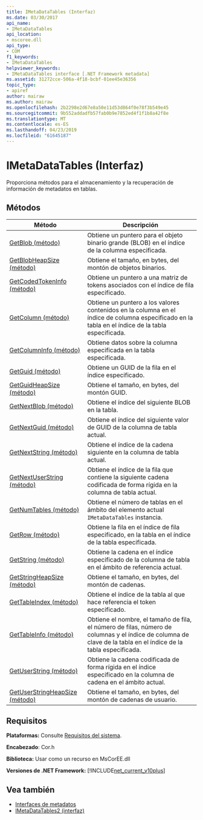```yaml
---
title: IMetaDataTables (Interfaz)
ms.date: 03/30/2017
api_name:
- IMetaDataTables
api_location:
- mscoree.dll
api_type:
- COM
f1_keywords:
- IMetaDataTables
helpviewer_keywords:
- IMetaDataTables interface [.NET Framework metadata]
ms.assetid: 31272cce-506a-4f18-bcbf-01ee45e36356
topic_type:
- apiref
author: mairaw
ms.author: mairaw
ms.openlocfilehash: 2b2298e2d67e8a50e11d53d864f0e78f3b549e45
ms.sourcegitcommit: 9b552addadfb57fab0b9e7852ed4f1f1b8a42f8e
ms.translationtype: MT
ms.contentlocale: es-ES
ms.lasthandoff: 04/23/2019
ms.locfileid: "61645187"
---
```

# <a name="imetadatatables-interface"></a>IMetaDataTables (Interfaz)
Proporciona métodos para el almacenamiento y la recuperación de información de metadatos en tablas.  
  
## <a name="methods"></a>Métodos  
  
|Método|Descripción|  
|------------|-----------------|  
|[GetBlob (método)](../../../../docs/framework/unmanaged-api/metadata/imetadatatables-getblob-method.md)|Obtiene un puntero para el objeto binario grande (BLOB) en el índice de la columna especificada.|  
|[GetBlobHeapSize (método)](../../../../docs/framework/unmanaged-api/metadata/imetadatatables-getblobheapsize-method.md)|Obtiene el tamaño, en bytes, del montón de objetos binarios.|  
|[GetCodedTokenInfo (método)](../../../../docs/framework/unmanaged-api/metadata/imetadatatables-getcodedtokeninfo-method.md)|Obtiene un puntero a una matriz de tokens asociados con el índice de fila especificado.|  
|[GetColumn (método)](../../../../docs/framework/unmanaged-api/metadata/imetadatatables-getcolumn-method.md)|Obtiene un puntero a los valores contenidos en la columna en el índice de columna especificado en la tabla en el índice de la tabla especificada.|  
|[GetColumnInfo (método)](../../../../docs/framework/unmanaged-api/metadata/imetadatatables-getcolumninfo-method.md)|Obtiene datos sobre la columna especificada en la tabla especificada.|  
|[GetGuid (método)](../../../../docs/framework/unmanaged-api/metadata/imetadatatables-getguid-method.md)|Obtiene un GUID de la fila en el índice especificado.|  
|[GetGuidHeapSize (método)](../../../../docs/framework/unmanaged-api/metadata/imetadatatables-getguidheapsize-method.md)|Obtiene el tamaño, en bytes, del montón GUID.|  
|[GetNextBlob (método)](../../../../docs/framework/unmanaged-api/metadata/imetadatatables-getnextblob-method.md)|Obtiene el índice del siguiente BLOB en la tabla.|  
|[GetNextGuid (método)](../../../../docs/framework/unmanaged-api/metadata/imetadatatables-getnextguid-method.md)|Obtiene el índice del siguiente valor de GUID de la columna de tabla actual.|  
|[GetNextString (método)](../../../../docs/framework/unmanaged-api/metadata/imetadatatables-getnextstring-method.md)|Obtiene el índice de la cadena siguiente en la columna de tabla actual.|  
|[GetNextUserString (método)](../../../../docs/framework/unmanaged-api/metadata/imetadatatables-getnextuserstring-method.md)|Obtiene el índice de la fila que contiene la siguiente cadena codificada de forma rígida en la columna de tabla actual.|  
|[GetNumTables (método)](../../../../docs/framework/unmanaged-api/metadata/imetadatatables-getnumtables-method.md)|Obtiene el número de tablas en el ámbito del elemento actual `IMetaDataTables` instancia.|  
|[GetRow (método)](../../../../docs/framework/unmanaged-api/metadata/imetadatatables-getrow-method.md)|Obtiene la fila en el índice de fila especificado, en la tabla en el índice de la tabla especificada.|  
|[GetString (método)](../../../../docs/framework/unmanaged-api/metadata/imetadatatables-getstring-method.md)|Obtiene la cadena en el índice especificado de la columna de tabla en el ámbito de referencia actual.|  
|[GetStringHeapSize (método)](../../../../docs/framework/unmanaged-api/metadata/imetadatatables-getstringheapsize-method.md)|Obtiene el tamaño, en bytes, del montón de cadenas.|  
|[GetTableIndex (método)](../../../../docs/framework/unmanaged-api/metadata/imetadatatables-gettableindex-method.md)|Obtiene el índice de la tabla al que hace referencia el token especificado.|  
|[GetTableInfo (método)](../../../../docs/framework/unmanaged-api/metadata/imetadatatables-gettableinfo-method.md)|Obtiene el nombre, el tamaño de fila, el número de filas, número de columnas y el índice de columna de clave de la tabla en el índice de la tabla especificada.|  
|[GetUserString (método)](../../../../docs/framework/unmanaged-api/metadata/imetadatatables-getuserstring-method.md)|Obtiene la cadena codificada de forma rígida en el índice especificado en la columna de cadena en el ámbito actual.|  
|[GetUserStringHeapSize (método)](../../../../docs/framework/unmanaged-api/metadata/imetadatatables-getuserstringheapsize-method.md)|Obtiene el tamaño, en bytes, del montón de cadenas de usuario.|  
  
## <a name="requirements"></a>Requisitos  
 **Plataformas:** Consulte [Requisitos del sistema](../../../../docs/framework/get-started/system-requirements.md).  
  
 **Encabezado**: Cor.h  
  
 **Biblioteca:** Usar como un recurso en MsCorEE.dll  
  
 **Versiones de .NET Framework:** [!INCLUDE[net_current_v10plus](../../../../includes/net-current-v10plus-md.md)]  
  
## <a name="see-also"></a>Vea también

- [Interfaces de metadatos](../../../../docs/framework/unmanaged-api/metadata/metadata-interfaces.md)
- [IMetaDataTables2 (interfaz)](../../../../docs/framework/unmanaged-api/metadata/imetadatatables2-interface.md)
